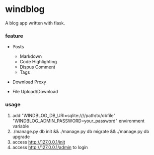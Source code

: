 # windblog

A blog app written with flask.

### **feature**
* Posts
  * Markdown
  * Code Highlighting
  * Dispus Comment
  * Tags

* Download Proxy
* File Upload/Download

### usage
1. add "WINDBLOG_DB_URI=sqlite:////path/to/dbfile" "WINDBLOG_ADMIN_PASSWORD=your_password" environment variable
2. ./manage.py db init && ./manage.py db migrate && ./manage.py db upgrade
3. access http://127.0.0.1/init
4. access http://127.0.0.1/admin to login


